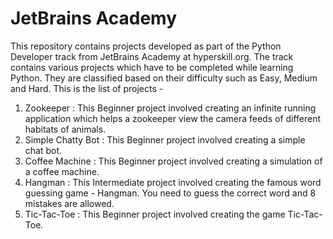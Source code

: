 # JetBrains Academy
This repository contains projects developed as part of the Python Developer track from JetBrains Academy at hyperskill.org. The track contains various projects which have to be completed while learning Python. They are classified based on their difficulty such as Easy, Medium and Hard.
This is the list of projects -
1. Zookeeper : This Beginner project involved creating an infinite running application which helps a zookeeper view the camera feeds of different habitats of animals.
2. Simple Chatty Bot : This Beginner project involved creating a simple chat bot.
3. Coffee Machine : This Beginner project involved creating a simulation of a coffee machine.
4. Hangman : This Intermediate project involved creating the famous word guessing game - Hangman. You need to guess the correct word and 8 mistakes are allowed.
5. Tic-Tac-Toe : This Beginner project involved creating the game Tic-Tac-Toe.
